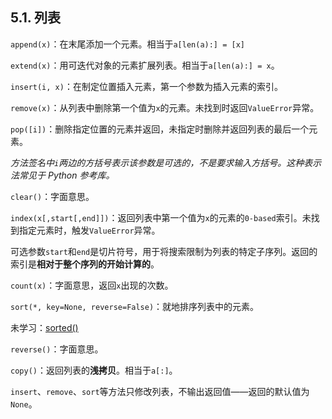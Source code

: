## 5.1. 列表

`append(x)`：在末尾添加一个元素。相当于`a[len(a):] = [x]`

`extend(x)`：用可迭代对象的元素扩展列表。相当于`a[len(a):] = x`。

`insert(i, x)`：在制定位置插入元素，第一个参数为插入元素的索引。

`remove(x)`：从列表中删除第一个值为`x`的元素。未找到时返回`ValueError`异常。

`pop([i])`：删除指定位置的元素并返回，未指定时删除并返回列表的最后一个元素。

*方法签名中`i`两边的方括号表示该参数是可选的，不是要求输入方括号。这种表示法常见于 Python 参考库。*

`clear()`：字面意思。

`index(x[,start[,end]])`：返回列表中第一个值为`x`的元素的`0-based`索引。未找到指定元素时，触发`ValueError`异常。

可选参数`start`和`end`是切片符号，用于将搜索限制为列表的特定子序列。返回的索引是**相对于整个序列的开始计算的**。

`count(x)`：字面意思，返回`x`出现的次数。

`sort(*, key=None, reverse=False)`：就地排序列表中的元素。

未学习：[sorted()](https://docs.python.org/zh-cn/3/library/functions.html#sorted)

`reverse()`：字面意思。

`copy()`：返回列表的**浅拷贝**。相当于`a[:]`。

`insert`、`remove`、`sort`等方法只修改列表，不输出返回值——返回的默认值为`None`。

